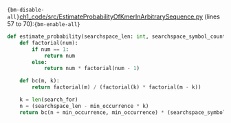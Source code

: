 `{bm-disable-all}`[ch1_code/src/EstimateProbabilityOfKmerInArbitrarySequence.py](ch1_code/src/EstimateProbabilityOfKmerInArbitrarySequence.py) (lines 57 to 70):`{bm-enable-all}`

```python
def estimate_probability(searchspace_len: int, searchspace_symbol_count: int, search_for: List[int], min_occurrence: int) -> float:
    def factorial(num):
        if num == 1:
            return num
        else:
            return num * factorial(num - 1)

    def bc(m, k):
        return factorial(m) / (factorial(k) * factorial(m - k))

    k = len(search_for)
    n = (searchspace_len - min_occurrence * k)
    return bc(n + min_occurrence, min_occurrence) * (searchspace_symbol_count ** n) / searchspace_symbol_count ** searchspace_len
```
